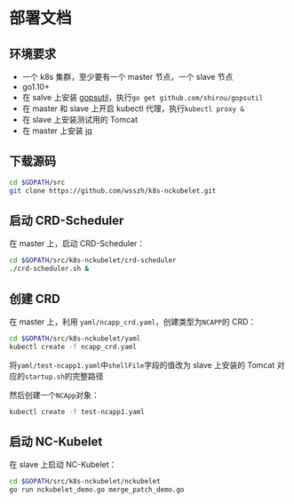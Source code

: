 # 部署文档

## 环境要求

- 一个 k8s 集群，至少要有一个 master 节点，一个 slave 节点
- go1.10+
- 在 salve 上安装 [gopsutil](https://github.com/shirou/gopsutil)，执行`go get github.com/shirou/gopsutil`
- 在 master 和 slave 上开启 kubectl 代理，执行`kubectl proxy &`
- 在 slave 上安装测试用的 Tomcat
- 在 master 上安装 [jq](https://stedolan.github.io/jq/download/)

## 下载源码

```bash
cd $GOPATH/src
git clone https://github.com/wsszh/k8s-nckubelet.git
```

## 启动 CRD-Scheduler

在 master 上，启动 CRD-Scheduler：

```bash
cd $GOPATH/src/k8s-nckubelet/crd-scheduler
./crd-scheduler.sh &
```

## 创建 CRD

在 master 上，利用 `yaml/ncapp_crd.yaml`，创建类型为`NCAPP`的 CRD：

```bash
cd $GOPATH/src/k8s-nckubelet/yaml
kubectl create -f ncapp_crd.yaml
```

将`yaml/test-ncapp1.yaml`中`shellFile`字段的值改为 slave 上安装的 Tomcat 对应的`startup.sh`的完整路径

然后创建一个`NCApp`对象：

```bash
kubectl create -f test-ncapp1.yaml
```

## 启动 NC-Kubelet

在 slave 上启动 NC-Kubelet：

```bash
cd $GOPATH/src/k8s-nckubelet/nckubelet
go run nckubelet_demo.go merge_patch_demo.go
```












